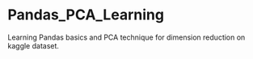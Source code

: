# Pandas_PCA_Learning
Learning Pandas basics and PCA technique for dimension reduction on kaggle dataset.
